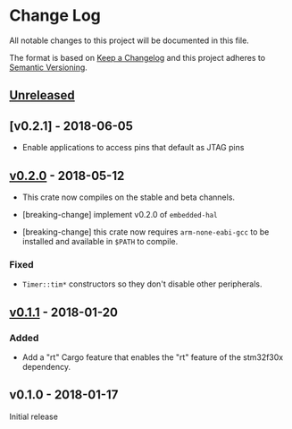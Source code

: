 # Change Log

All notable changes to this project will be documented in this file.

The format is based on [Keep a Changelog](http://keepachangelog.com/)
and this project adheres to [Semantic Versioning](http://semver.org/).

## [Unreleased]

## [v0.2.1] - 2018-06-05

- Enable applications to access pins that default as JTAG pins

## [v0.2.0] - 2018-05-12

- This crate now compiles on the stable and beta channels.

- [breaking-change] implement v0.2.0 of `embedded-hal`

- [breaking-change] this crate now requires `arm-none-eabi-gcc` to be installed and available in
  `$PATH` to compile.

### Fixed

- `Timer::tim*` constructors so they don't disable other peripherals.

## [v0.1.1] - 2018-01-20

### Added

- Add a "rt" Cargo feature that enables the "rt" feature of the stm32f30x dependency.

## v0.1.0 - 2018-01-17

Initial release

[Unreleased]: https://github.com/japaric/stm32f30x-hal/compare/v0.2.0...HEAD
[v0.2.0]: https://github.com/japaric/stm32f30x-hal/compare/v0.1.2...v0.2.0
[v0.1.2]: https://github.com/japaric/stm32f30x-hal/compare/v0.1.1...v0.1.2
[v0.1.1]: https://github.com/japaric/stm32f30x-hal/compare/v0.1.0...v0.1.1
